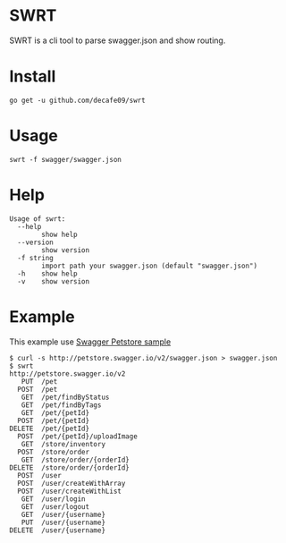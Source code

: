 # SWRT

SWRT is a cli tool to parse swagger.json and show routing.

# Install

	go get -u github.com/decafe09/swrt

# Usage

	swrt -f swagger/swagger.json

# Help

	Usage of swrt:
	  --help
	    	show help
	  --version
	    	show version
	  -f string
	    	import path your swagger.json (default "swagger.json")
	  -h	show help
	  -v	show version

# Example

This example use [Swagger Petstore sample](http://petstore.swagger.io/v2/swagger.json)

```
$ curl -s http://petstore.swagger.io/v2/swagger.json > swagger.json
$ swrt
http://petstore.swagger.io/v2
   PUT	/pet
  POST	/pet
   GET	/pet/findByStatus
   GET	/pet/findByTags
   GET	/pet/{petId}
  POST	/pet/{petId}
DELETE	/pet/{petId}
  POST	/pet/{petId}/uploadImage
   GET	/store/inventory
  POST	/store/order
   GET	/store/order/{orderId}
DELETE	/store/order/{orderId}
  POST	/user
  POST	/user/createWithArray
  POST	/user/createWithList
   GET	/user/login
   GET	/user/logout
   GET	/user/{username}
   PUT	/user/{username}
DELETE	/user/{username}
```